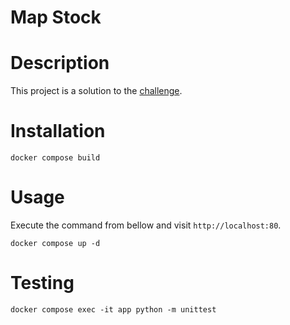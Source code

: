 Map Stock
=

# Description

This project is a solution to the [challenge](MapStock-challenge.pdf).

# Installation

```shell
docker compose build
```

# Usage

Execute the command from bellow and visit `http://localhost:80`.

```shell
docker compose up -d
```

# Testing

```shell
docker compose exec -it app python -m unittest
```
